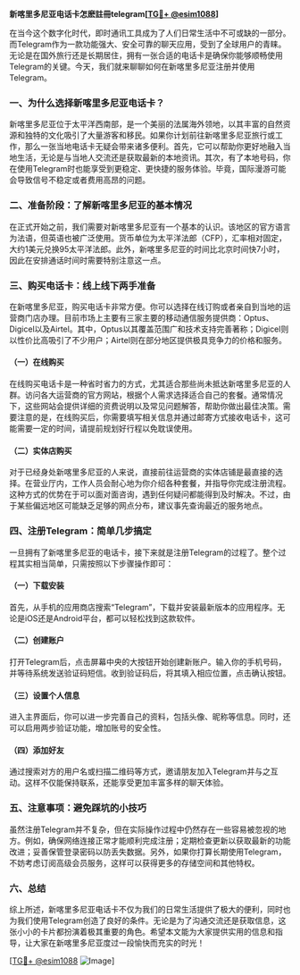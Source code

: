 **新喀里多尼亚电话卡怎麽註冊telegram[[TG💪+ @esim1088](https://t.me/s/esim1088)]**

在当今这个数字化时代，即时通讯工具成为了人们日常生活中不可或缺的一部分。而Telegram作为一款功能强大、安全可靠的聊天应用，受到了全球用户的青睐。无论是在国外旅行还是长期居住，拥有一张合适的电话卡是确保你能够顺畅使用Telegram的关键。今天，我们就来聊聊如何在新喀里多尼亚注册并使用Telegram。

### 一、为什么选择新喀里多尼亚电话卡？

新喀里多尼亚位于太平洋西南部，是一个美丽的法属海外领地，以其丰富的自然资源和独特的文化吸引了大量游客和移民。如果你计划前往新喀里多尼亚旅行或工作，那么一张当地电话卡无疑会带来诸多便利。首先，它可以帮助你更好地融入当地生活，无论是与当地人交流还是获取最新的本地资讯。其次，有了本地号码，你在使用Telegram时也能享受到更稳定、更快捷的服务体验。毕竟，国际漫游可能会导致信号不稳定或者费用高昂的问题。

### 二、准备阶段：了解新喀里多尼亚的基本情况

在正式开始之前，我们需要对新喀里多尼亚有一个基本的认识。该地区的官方语言为法语，但英语也被广泛使用。货币单位为太平洋法郎（CFP），汇率相对固定，大约1美元兑换95太平洋法郎。此外，新喀里多尼亚的时间比北京时间快7小时，因此在安排通话时间时需要特别注意这一点。

### 三、购买电话卡：线上线下两手准备

在新喀里多尼亚，购买电话卡非常方便。你可以选择在线订购或者亲自到当地的运营商门店办理。目前市场上主要有三家主要的移动通信服务提供商：Optus、Digicel以及Airtel。其中，Optus以其覆盖范围广和技术支持完善著称；Digicel则以性价比高吸引了不少用户；Airtel则在部分地区提供极具竞争力的价格和服务。

#### （一）在线购买

在线购买电话卡是一种省时省力的方式，尤其适合那些尚未抵达新喀里多尼亚的人群。访问各大运营商的官方网站，根据个人需求选择适合自己的套餐。通常情况下，这些网站会提供详细的资费说明以及常见问题解答，帮助你做出最佳决策。需要注意的是，在线购买后，你需要填写相关信息并通过邮寄方式接收电话卡，这可能需要一定的时间，请提前规划好行程以免耽误使用。

#### （二）实体店购买

对于已经身处新喀里多尼亚的人来说，直接前往运营商的实体店铺是最直接的选择。在营业厅内，工作人员会耐心地为你介绍各种套餐，并指导你完成注册流程。这种方式的优势在于可以面对面咨询，遇到任何疑问都能得到及时解决。不过，由于某些偏远地区可能缺乏足够的网点分布，建议事先查询最近的服务地点。

### 四、注册Telegram：简单几步搞定

一旦拥有了新喀里多尼亚的电话卡，接下来就是注册Telegram的过程了。整个过程其实相当简单，只需按照以下步骤操作即可：

#### （一）下载安装

首先，从手机的应用商店搜索“Telegram”，下载并安装最新版本的应用程序。无论是iOS还是Android平台，都可以轻松找到这款软件。

#### （二）创建账户

打开Telegram后，点击屏幕中央的大按钮开始创建新账户。输入你的手机号码，并等待系统发送验证码短信。收到验证码后，将其填入相应位置，点击确认按钮。

#### （三）设置个人信息

进入主界面后，你可以进一步完善自己的资料，包括头像、昵称等信息。同时，还可以启用两步验证功能，增加账号的安全性。

#### （四）添加好友

通过搜索对方的用户名或扫描二维码等方式，邀请朋友加入Telegram并与之互动。这样不仅能保持联系，还能享受更加丰富多样的聊天体验。

### 五、注意事项：避免踩坑的小技巧

虽然注册Telegram并不复杂，但在实际操作过程中仍然存在一些容易被忽视的地方。例如，确保网络连接正常才能顺利完成注册；定期检查更新以获取最新的功能改进；妥善保管登录密码以防丢失数据。另外，如果你打算长期使用Telegram，不妨考虑订阅高级会员服务，这样可以获得更多的存储空间和其他特权。

### 六、总结

综上所述，新喀里多尼亚电话卡不仅为我们的日常生活提供了极大的便利，同时也为我们使用Telegram创造了良好的条件。无论是为了沟通交流还是获取信息，这张小小的卡片都扮演着极其重要的角色。希望本文能为大家提供实用的信息和指导，让大家在新喀里多尼亚度过一段愉快而充实的时光！

[[TG💪+ @esim1088](https://t.me/s/esim1088) ![Image](https://i.postimg.cc/4NQfJmqS/Snipaste-2025-05-13-00-14-12.png)]
